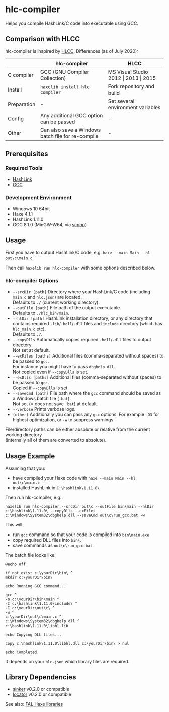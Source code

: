 # hlc-compiler

Helps you compile HashLink/C code into executable using GCC.

## Comparison with HLCC

hlc-compiler is inspired by [HLCC](https://github.com/Yanrishatum/HLCC). Differences (as of July 2020):

||hlc-compiler|HLCC|
|---|---|---|
|C compiler|GCC (GNU Compiler Collection)|MS Visual Studio 2012 \| 2013 \| 2015|
|Install|`haxelib install hlc-compiler`|Fork repository and build|
|Preparation|-|Set several environment variables|
|Config|Any additional GCC option can be passed|-|
|Other|Can also save a Windows batch file for re-compile|-|


## Prerequisites

### Required Tools

- [HashLink](https://hashlink.haxe.org/)
- [GCC](https://gcc.gnu.org/)

### Development Environment

- Windows 10 64bit
- Haxe 4.1.1
- HashLink 1.11.0
- GCC 8.1.0 (MinGW-W64, via [scoop](https://scoop.sh/))


## Usage

First you have to output HashLink/C code, e.g. `haxe --main Main --hl out\c\main.c`.

Then call `haxelib run hlc-compiler` with some options described below.

### hlc-compiler Options

- `--srcDir [path]` Directory where your HashLink/C code (including `main.c` and `hlc.json`) are located.  
Defaults to `./` (current working directory).
- `--outFile [path]` File path of the output executable.  
Defaults to `./hlc_bin/main`.
- `--hlDir [path]` HashLink installation directory, or any directory that contains required `.lib`/`.hdll`/`.dll` files and `include` directory (which has `hlc_main.c` etc).  
Defaults to `./`.
- `--copyDlls` Automatically copies required `.hdll`/`.dll` files to output directory.  
Not set at default.
- `--exFiles [paths]` Additional files (comma-separated without spaces) to be passed to `gcc`.  
For instance you might have to pass `dbghelp.dll`.  
Not copied even if `--copyDlls` is set.
- `--exDlls [paths]`  Additional files (comma-separated without spaces) to be passed to `gcc`.  
Copied if `--copyDlls` is set.
- `--saveCmd [path]` File path where the `gcc` command should be saved as a Windows batch file (`.bat`).  
Not set (= does not save `.bat`) at default.
- `--verbose` Prints verbose logs.
- `(other)` Additionally you can pass any `gcc` options.
For example `-O3` for highest optimization, or `-w` to suppress warnings.

File/directory paths can be either absolute or relative from the current working directory  
(internally all of them are converted to absolute).


## Usage Example

Assuming that you:

- have compiled your Haxe code with `haxe --main Main --hl out\c\main.c`
- installed HashLink in `C:\hashlink\1.11.0\`

Then run hlc-compiler, e.g.:

```
haxelib run hlc-compiler --srcDir out\c --outFile bin\main --hlDir c:\hashlink\1.11.0\ --copyDlls --exFiles c:\Windows\System32\dbghelp.dll --saveCmd out\c\run_gcc.bat -w
```

This will:

- run `gcc` command so that your code is compiled into `bin\main.exe`
- copy required DLL files into `bin\`.
- save commands as `out\c\run_gcc.bat`.

The batch file looks like:

```Batchfile
@echo off

if not exist c:\yourDir\bin\ ^
mkdir c:\yourDir\bin\

echo Running GCC command...

gcc ^
-o c:\yourDir\bin\main ^
-I c:\hashlink\1.11.0\include\ ^
-I c:\yourDir\out\c\ ^
-w ^
c:\yourDir\out\c\main.c ^
c:\Windows\System32\dbghelp.dll ^
c:\hashlink\1.11.0\libhl.lib

echo Copying DLL files...

copy c:\hashlink\1.11.0\libhl.dll c:\yourDir\bin\ > nul

echo Completed.
```

It depends on your `hlc.json` which library files are required.


## Library Dependencies

- [sinker](https://github.com/fal-works/sinker) v0.2.0 or compatible
- [locator](https://github.com/fal-works/banker) v0.2.0 or compatible

See also:
[FAL Haxe libraries](https://github.com/fal-works/fal-haxe-libraries)
